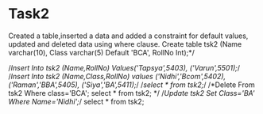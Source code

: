 # Task2
Created a table,inserted  a  data and added a constraint for default values,
updated and deleted data using where clause. 
Create table tsk2
(Name varchar(10),
Class varchar(5) Default 'BCA',
RollNo Int);*/

/*Insert Into tsk2
(Name,RollNo)
Values('Tapsya',5403),
('Varun',5501);*/
/*Insert Into tsk2
(Name,Class,RollNo) values
('Nidhi','Bcom',5402),
('Raman','BBA',5405),
('Siya','BA',5411);*/
/*select * from tsk2;*/
/*Delete From tsk2 Where class='BCA';
select * from tsk2; */
/*Update tsk2 Set Class='BA' Where Name='Nidhi';*/
select * from tsk2; 


